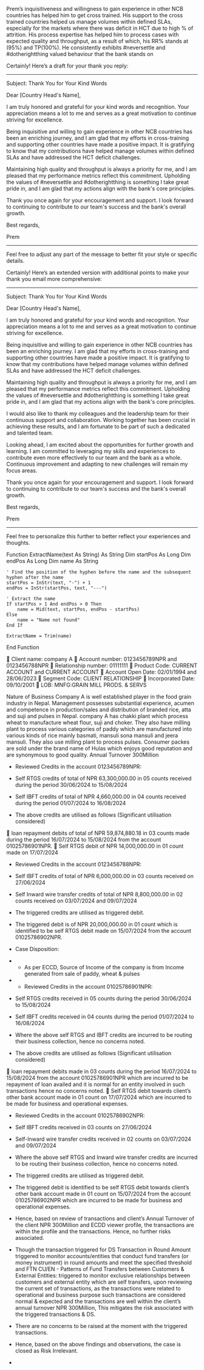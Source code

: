 Prem’s inquisitiveness and willingness to gain experience in other NCB countries has helped him to get cross trained. His support to the cross trained countries helped us manage volumes within defined SLAs, especially for the markets where there was deficit in HCT due to high % of attrition. His process expertise has helped him to process cases with expected quality and throughput, as a result of which, his RR% stands at (95%) and TP(100%). He consistently exhibits #neversettle and #dotherightthing valued behaviour that the bank stands on




Certainly! Here’s a draft for your thank you reply:

---

Subject: Thank You for Your Kind Words

Dear [Country Head's Name],

I am truly honored and grateful for your kind words and recognition. Your appreciation means a lot to me and serves as a great motivation to continue striving for excellence.

Being inquisitive and willing to gain experience in other NCB countries has been an enriching journey, and I am glad that my efforts in cross-training and supporting other countries have made a positive impact. It is gratifying to know that my contributions have helped manage volumes within defined SLAs and have addressed the HCT deficit challenges.

Maintaining high quality and throughput is always a priority for me, and I am pleased that my performance metrics reflect this commitment. Upholding the values of #neversettle and #dotherightthing is something I take great pride in, and I am glad that my actions align with the bank's core principles.

Thank you once again for your encouragement and support. I look forward to continuing to contribute to our team's success and the bank's overall growth.

Best regards,

Prem

---

Feel free to adjust any part of the message to better fit your style or specific details.



Certainly! Here’s an extended version with additional points to make your thank you email more comprehensive:

---

Subject: Thank You for Your Kind Words

Dear [Country Head's Name],

I am truly honored and grateful for your kind words and recognition. Your appreciation means a lot to me and serves as a great motivation to continue striving for excellence.

Being inquisitive and willing to gain experience in other NCB countries has been an enriching journey. I am glad that my efforts in cross-training and supporting other countries have made a positive impact. It is gratifying to know that my contributions have helped manage volumes within defined SLAs and have addressed the HCT deficit challenges.

Maintaining high quality and throughput is always a priority for me, and I am pleased that my performance metrics reflect this commitment. Upholding the values of #neversettle and #dotherightthing is something I take great pride in, and I am glad that my actions align with the bank's core principles.

I would also like to thank my colleagues and the leadership team for their continuous support and collaboration. Working together has been crucial in achieving these results, and I am fortunate to be part of such a dedicated and talented team.

Looking ahead, I am excited about the opportunities for further growth and learning. I am committed to leveraging my skills and experiences to contribute even more effectively to our team and the bank as a whole. Continuous improvement and adapting to new challenges will remain my focus areas.

Thank you once again for your encouragement and support. I look forward to continuing to contribute to our team's success and the bank's overall growth.

Best regards,

Prem

---

Feel free to personalize this further to better reflect your experiences and thoughts.





Function ExtractName(text As String) As String
    Dim startPos As Long
    Dim endPos As Long
    Dim name As String
    
    ' Find the position of the hyphen before the name and the subsequent hyphen after the name
    startPos = InStr(text, "-") + 1
    endPos = InStr(startPos, text, "---")
    
    ' Extract the name
    If startPos > 1 And endPos > 0 Then
        name = Mid(text, startPos, endPos - startPos)
    Else
        name = "Name not found"
    End If
    
    ExtractName = Trim(name)
End Function

	Client name: company A
	Account number: 0123456789NPR and 0123456788NPR
	Relationship number: 01111111
	Product Code:  CURRENT ACCOUNT and CURRENT ACCOUNT
	Account Open Date: 02/01/1994 and 28/06/2023 
	Segment Code: CLIENT RELATIONSHIP
	Incorporated Date: 09/10/2001
	LOB: MNFG:GRAIN MILL PRODS. & SERVS

Nature of Business
Company A is well established player in the food grain industry in Nepal. Management possesses substantial experience, acumen and competence in production/sales and distribution of branded rice, atta and suji and pulses in Nepal. company A has chakki plant which process wheat to manufacture wheat flour, suji and choker. They also have milling plant to process various categories of paddy which are manufactured into various kinds of rice mainly basmati, mansuli sona mansuli and jeera mansuli. They also use milling plant to process pulses. Consumer packes are sold under the brand name of Hulas which enjoys good reputation and are synonymous to good quality. Annual Turnover 300Million

-	Reviewed Credits in the account 0123456789NPR:

-	Self RTGS credits of total of NPR 63,300,000.00 in 05 counts received during the period 30/06/2024 to 15/08/2024

-	Self IBFT credits of total of NPR 4,660,000.00 in 04 counts received during the period 01/07/2024 to 16/08/2024

-	The above credits are utilised as follows (Significant utilisation considered)

	loan repayment debits of total of NPR 59,874,880.18 in 03 counts made during the period 16/07/2024 to 15/08/2024 from the account 01025786901NPR.
	Self RTGS debit of NPR 14,000,000.00 in 01 count made on 17/07/2024 

-	Reviewed Credits in the account 0123456788NPR:

-	Self IBFT credits of total of NPR 6,000,000.00 in 03 counts received on 27/06/2024

-	Self Inward wire transfer credits of total of NPR 8,800,000.00 in 02 counts received on 03/07/2024 and 09/07/2024 

-	The triggered credits are utilised as triggered debit.

-	The triggered debit is of NPR 20,000,000.00 in 01 count which is identified to be self RTGS debit made on 15/07/2024 from the account 01025786902NPR.

-	Case Disposition:
-	-	As per ECCD, Source of Income of the company is from Income generated from sale of paddy, wheat & pulses
  -	-	Reviewed Credits in the account 01025786901NPR:

-	Self RTGS credits received in 05 counts during the period 30/06/2024 to 15/08/2024 

-	Self IBFT credits received in 04 counts during the period 01/07/2024 to 16/08/2024 

-	Where the above self RTGS and IBFT credits are incurred to be routing their business collection, hence no concerns noted.

-	The above credits are utilised as follows (Significant utilisation considered)

	loan repayment debits made in 03 counts during the period 16/07/2024 to 15/08/2024 from the account 01025786901NPR which are incurred to be repayment of loan availed and it is normal for an entity involved in such transactions hence no concerns noted.
	Self RTGS debit towards client’s other bank account made in 01 count on 17/07/2024 which are incurred to be made for business and operational expenses. 

-	Reviewed Credits in the account 01025786902NPR:

-	Self IBFT credits received in 03 counts on 27/06/2024

-	Self-Inward wire transfer credits received in 02 counts on 03/07/2024 and 09/07/2024 

-	Where the above self RTGS and Inward wire transfer credits are incurred to be routing their business collection, hence no concerns noted.

-	The triggered credits are utilised as triggered debit.

-	The triggered debit is identified to be self RTGS debit towards client’s other bank account made in 01 count on 15/07/2024 from the account 01025786902NPR which are incurred to be made for business and operational expenses.

-	Hence, based on review of transactions and client’s Annual Turnover of the client NPR 300Million and ECDD viewer profile, the transactions are within the profile and the transactions. Hence, no further risks associated.

-	Though the transaction triggered for DS Transaction in Round Amount triggered to monitor accounts/entities that conduct fund transfers (or money instrument) in round amounts and meet the specified threshold and FTN CU/EN - Patterns of Fund Transfers between Customers & External Entities: triggered to monitor exclusive relationships between customers and external entity which are self transfers, upon reviewing the current set of transactions, as the transactions were related to operational and business purpose such transactions are considered normal & expected and the transactions are well within the client’s annual turnover NPR 300Million, This mitigates the risk associated with the triggered transactions & DS.

-	There are no concerns to be raised at the moment with the triggered transactions.

-	Hence, based on the above findings and observations, the case is closed as Risk Irrelevant.

  -	



